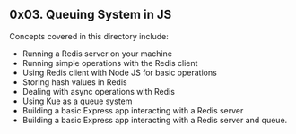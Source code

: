 ## 0x03. Queuing System in JS

Concepts covered in this directory include:

- Running a Redis server on your machine
- Running simple operations with the Redis client
- Using Redis client with Node JS for basic operations
- Storing hash values in Redis
- Dealing with async operations with Redis
- Using Kue as a queue system
- Building a basic Express app interacting with a Redis server
- Building a basic Express app interacting with a Redis server and queue.
